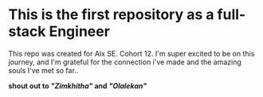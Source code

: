# This is the first repository as a full-stack Engineer
This repo was created for Alx SE. Cohort 12.
I'm super excited to be on this journey, and I'm grateful for the connection i've made and the amazing souls I've met so far..

**shout out to *"Zimkhitha"* and *"Olalekan"***
